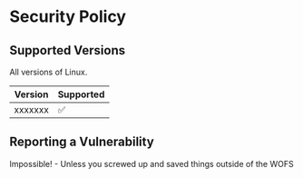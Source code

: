 # Security Policy

## Supported Versions

All versions of Linux. 

| Version | Supported          |
| ------- | ------------------ |
| xxxxxxx | :white_check_mark: |


## Reporting a Vulnerability

Impossible! - Unless you screwed up and saved things outside of the WOFS
